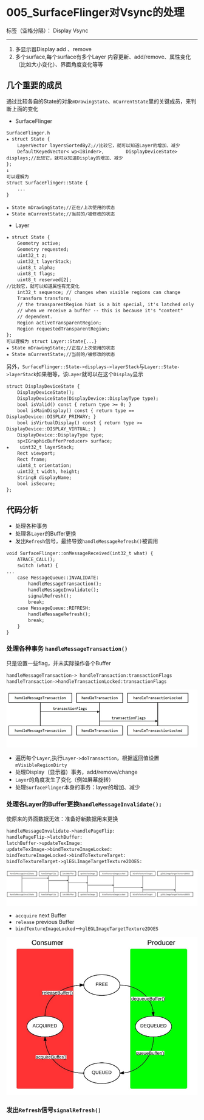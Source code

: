 ﻿# 005_SurfaceFlinger对Vsync的处理

标签（空格分隔）： Display Vsync

---

 1. 多显示器Display
 add 、remove
 2. 多个surface,每个surface有多个Layer
 内容更新、add/remove、属性变化（比如大小变化）、界面角度变化等等

## 几个重要的成员
通过比较各自的State的对象`mDrawingState`、`mCurrentState`里的关键成员，来判断上面的变化
* SurfaceFlinger
```
SurfaceFlinger.h
★ struct State {
    LayerVector layersSortedByZ;//比较它，就可以知道Layer的增加、减少
    DefaultKeyedVector< wp<IBinder>,        DisplayDeviceState> displays;//比较它，就可以知道Display的增加、减少
};
↓
可以理解为
struct SurfaceFlinger::State {
    ...
}

★ State mDrawingState;//正在/上次使用的状态
★ State mCurrentState;//当前的/被修改的状态
```
* Layer
```
★ struct State {
    Geometry active;
    Geometry requested;
    uint32_t z;
    uint32_t layerStack;
    uint8_t alpha;
    uint8_t flags;
    uint8_t reserved[2];
//比较它，就可以知道属性有无变化
    int32_t sequence; // changes when visible regions can change
    Transform transform;
    // the transparentRegion hint is a bit special, it's latched only
    // when we receive a buffer -- this is because it's "content"
    // dependent.
    Region activeTransparentRegion;
    Region requestedTransparentRegion;
};
可以理解为 struct Layer::State{...}
★ State mDrawingState;//正在/上次使用的状态
★ State mCurrentState;//当前的/被修改的状态
```
另外，`SurfaceFlinger::State->displays->layerStack`与`Layer::State->layerStack`如果相等，该`Layer`就可以在这个`Display`显示
```
struct DisplayDeviceState {
    DisplayDeviceState();
    DisplayDeviceState(DisplayDevice::DisplayType type);
    bool isValid() const { return type >= 0; }
    bool isMainDisplay() const { return type == DisplayDevice::DISPLAY_PRIMARY; }
    bool isVirtualDisplay() const { return type >= DisplayDevice::DISPLAY_VIRTUAL; }
    DisplayDevice::DisplayType type;
    sp<IGraphicBufferProducer> surface;
★    uint32_t layerStack;
    Rect viewport;
    Rect frame;
    uint8_t orientation;
    uint32_t width, height;
    String8 displayName;
    bool isSecure;
};
```
## 代码分析
* 处理各种事务
* 处理各`Layer`的Buffer更换
* 发出`Refresh`信号，最终导致`handleMessageRefresh()`被调用
```
void SurfaceFlinger::onMessageReceived(int32_t what) {
    ATRACE_CALL();
    switch (what) {
...
    case MessageQueue::INVALIDATE:
        handleMessageTransaction();
        handleMessageInvalidate();
        signalRefresh();
        break;
    case MessageQueue::REFRESH:
        handleMessageRefresh();
        break;
    }
}

```
### 处理各种事务 `handleMessageTransaction()`
只是设置一些flag，并未实际操作各个Buffer
```seq
handleMessageTransaction-> handleTransaction:transactionFlags
handleTransaction->handleTransactionLocked:transactionFlags

```
![handleMessageTransaction部分流程](handleMessageTransaction%E9%83%A8%E5%88%86%E6%B5%81%E7%A8%8B.jpg)

* 遍历每个`Layer`,执行`Layer->doTransaction`，根据返回值设置`mVisibleRegionDirty`
* 处理Display（显示器）事务，add/remove/change
* `Layer`的角度发生了变化（例如屏幕旋转）
* 处理`SurfaceFlinger`本身的事务：layer的增加、减少

### 处理各Layer的Buffer更换`handleMessageInvalidate();`
使原来的界面数据无效：准备好新数据用来更换
```seq
handleMessageInvalidate->handlePageFlip: 
handlePageFlip->latchBuffer:
latchBuffer->updateTexImage:
updateTexImage->bindTextureImageLocked:
bindTextureImageLocked->bindToTextureTarget:
bindToTextureTarget->glEGLImageTargetTexture2DOES:
```
![handleMessageInvalidate部分流程](handleMessageInvalidate%E9%83%A8%E5%88%86%E6%B5%81%E7%A8%8B.jpg)

* `accquire` next Buffer
* `release` previous Buffer
* `bindTextureImageLocked`-->`glEGLImageTargetTexture2DOES`

![Buffer过程](Buffer%E8%BF%87%E7%A8%8B.jpg)

### 发出`Refresh`信号`signalRefresh()`
